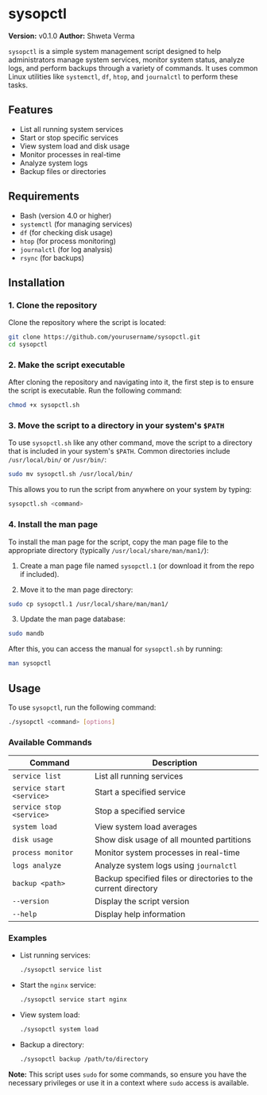 # sysopctl

**Version:** v0.1.0
**Author:** Shweta Verma

`sysopctl` is a simple system management script designed to help administrators manage system services, monitor system status, analyze logs, and perform backups through a variety of commands. It uses common Linux utilities like `systemctl`, `df`, `htop`, and `journalctl` to perform these tasks.

## Features

- List all running system services
- Start or stop specific services
- View system load and disk usage
- Monitor processes in real-time
- Analyze system logs
- Backup files or directories

## Requirements

- Bash (version 4.0 or higher)
- `systemctl` (for managing services)
- `df` (for checking disk usage)
- `htop` (for process monitoring)
- `journalctl` (for log analysis)
- `rsync` (for backups)

## Installation

### 1. Clone the repository

Clone the repository where the script is located:

```bash
git clone https://github.com/yourusername/sysopctl.git
cd sysopctl
```

### 2. Make the script executable

After cloning the repository and navigating into it, the first step is to ensure the script is executable. Run the following command:

```bash
chmod +x sysopctl.sh
```

### 3. Move the script to a directory in your system's `$PATH`

To use `sysopctl.sh` like any other command, move the script to a directory that is included in your system's `$PATH`. Common directories include `/usr/local/bin/` or `/usr/bin/`:

```bash
sudo mv sysopctl.sh /usr/local/bin/
```

This allows you to run the script from anywhere on your system by typing:

```bash
sysopctl.sh <command>
```

### 4. Install the man page

To install the man page for the script, copy the man page file to the appropriate directory (typically `/usr/local/share/man/man1/`):

1. Create a man page file named `sysopctl.1` (or download it from the repo if included).

2. Move it to the man page directory:

```bash
sudo cp sysopctl.1 /usr/local/share/man/man1/
```

3. Update the man page database:

```bash
sudo mandb
```

After this, you can access the manual for `sysopctl.sh` by running:

```bash
man sysopctl
```


## Usage

To use `sysopctl`, run the following command:

```bash
./sysopctl <command> [options]
```

### Available Commands

| Command | Description |
| ------- | ----------- |
| `service list` | List all running services |
| `service start <service>` | Start a specified service |
| `service stop <service>` | Stop a specified service |
| `system load` | View system load averages |
| `disk usage` | Show disk usage of all mounted partitions |
| `process monitor` | Monitor system processes in real-time |
| `logs analyze` | Analyze system logs using `journalctl` |
| `backup <path>` | Backup specified files or directories to the current directory |
| `--version` | Display the script version |
| `--help` | Display help information |

### Examples

- List running services:
  ```bash
  ./sysopctl service list
  ```

- Start the `nginx` service:
  ```bash
  ./sysopctl service start nginx
  ```

- View system load:
  ```bash
  ./sysopctl system load
  ```

- Backup a directory:
  ```bash
  ./sysopctl backup /path/to/directory
  ```

**Note:** This script uses `sudo` for some commands, so ensure you have the necessary privileges or use it in a context where `sudo` access is available.
